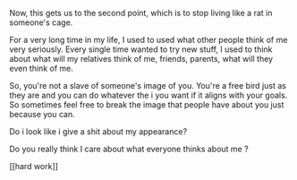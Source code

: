
Now, this gets us to the second point, which is to stop living like a rat in someone's cage.

For a very long time in my life, 
I used to used what other people think of me very seriously. 
Every single time wanted to try new stuff, I used to think about what will my relatives think of me, friends, parents, what will they even think of me. 

So, you're not a slave of someone's image of you. You're a free bird just as they are and you can do whatever the i you want if it aligns with your goals. So sometimes feel free to break the image that people have about you just because you can. 

Do i look like i give a shit about my appearance?

Do you really think I care about what everyone thinks about me ?

[[hard work]]